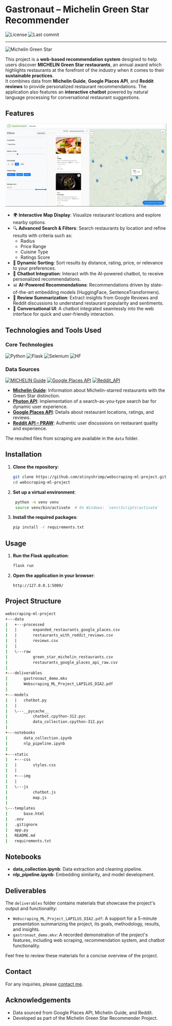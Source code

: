 # Gastronaut – Michelin Green Star Recommender

![License](https://img.shields.io/github/license/atinyshrimp/webscraping-ml-project?style=for-the-badge)
![Last commit](https://img.shields.io/github/last-commit/atinyshrimp/webscraping-ml-project/main?style=for-the-badge&logo=GitHub)

---

![Michelin Green Star](https://d3h1lg3ksw6i6b.cloudfront.net/media/image/2022/10/11/31d3d763e68745dca54c19db6978db5f_Green-Star-hero-image.jpg)

This project is a **web-based recommendation system** designed to help users discover **MICHELIN Green Star restaurants**, an annual award which highlights restaurants at the forefront of the industry when it comes to their **sustainable practices**.\
It combines data from **Michelin Guide**, **Google Places API**, and **Reddit reviews** to provide personalized restaurant recommendations. The application also features an **interactive chatbot** powered by natural language processing for conversational restaurant suggestions.

## Features

![Landing page](static/img/landing_page.png)

-   🌍 **Interactive Map Display**: Visualize restaurant locations and explore nearby options.
-   🔍 **Advanced Search & Filters**: Search restaurants by location and refine results with criteria such as:
    -   Radius
    -   Price Range
    -   Cuisine Type
    -   Ratings Score
-   🎯 **Dynamic Sorting**: Sort results by distance, rating, price, or relevance to your preferences.
-   🤖 **Chatbot Integration**: Interact with the AI-powered chatbot, to receive personalized recommendations.
-   📊 **AI-Powered Recommendations**: Recommendations driven by state-of-the-art embedding models (HuggingFace, SentenceTransformers).
-   🧾 **Review Summarization**: Extract insights from Google Reviews and Reddit discussions to understand restaurant popularity and sentiments.
-   💬 **Conversational UI**: A chatbot integrated seamlessly into the web interface for quick and user-friendly interaction.

## Technologies and Tools Used

### Core Technologies

![Python](https://img.shields.io/badge/python-3.12%2B-007bff?style=for-the-badge&logo=Python&logoColor=ffffff)
![Flask](https://img.shields.io/badge/Flask-3.1.0-007bff?style=for-the-badge&logo=Python&logoColor=ffffff)
![Selenium](https://img.shields.io/badge/Selenium-43B02A?style=for-the-badge&logo=Selenium&logoColor=white)
![HF](https://img.shields.io/badge/-HuggingFace-FDEE21?style=for-the-badge&logo=HuggingFace&logoColor=black)

### Data Sources

[![MICHELIN Guide](https://img.shields.io/badge/michelin_guide-00973A?style=for-the-badge)](https://guide.michelin.com/us/en/restaurants/sustainable_gastronomy)
[![Google Places API](https://img.shields.io/badge/google_places_api-007bff?style=for-the-badge&logo=google&logoColor=ffffff)](https://developers.google.com/maps/documentation/places/web-service/text-search?apix_params=%7B%22fields%22%3A%22places.id%2Cplaces.formattedAddress%2Cplaces.websiteUri%2Cplaces.rating%2Cplaces.reviews%2Cplaces.regularOpeningHours.periods%2Cplaces.googleMapsLinks.directionsUri%22%2C%22resource%22%3A%7B%22textQuery%22%3A%22The%20Inn%20At%20Little%20Washington%2C%20Washington%2C%20USA%22%2C%22includedType%22%3A%22restaurant%22%7D%7D)
[![Reddit_API](https://img.shields.io/badge/PRAW-FF4500?style=for-the-badge&logo=reddit&logoColor=white)](<(https://developers.google.com/maps/documentation/places/web-service/text-search?apix_params=%7B%22fields%22%3A%22places.id%2Cplaces.formattedAddress%2Cplaces.websiteUri%2Cplaces.rating%2Cplaces.reviews%2Cplaces.regularOpeningHours.periods%2Cplaces.googleMapsLinks.directionsUri%22%2C%22resource%22%3A%7B%22textQuery%22%3A%22The%20Inn%20At%20Little%20Washington%2C%20Washington%2C%20USA%22%2C%22includedType%22%3A%22restaurant%22%7D%7D)>)

-   [**Michelin Guide**](https://guide.michelin.com/en/us/restaurants): Information about Michelin-starred restaurants with the Green Star distinction.
-   [**Photon API**](https://photon.komoot.io/): Implementation of a search-as-you-type search bar for dynamic user experience.
-   [**Google Places API**](https://developers.google.com/maps/documentation/places/web-service/text-search?apix_params=%7B%22fields%22%3A%22places.id%2Cplaces.formattedAddress%2Cplaces.websiteUri%2Cplaces.rating%2Cplaces.reviews%2Cplaces.regularOpeningHours.periods%2Cplaces.googleMapsLinks.directionsUri%22%2C%22resource%22%3A%7B%22textQuery%22%3A%22The%20Inn%20At%20Little%20Washington%2C%20Washington%2C%20USA%22%2C%22includedType%22%3A%22restaurant%22%7D%7D): Details about restaurant locations, ratings, and reviews.
-   [**Reddit API – PRAW**](https://praw.readthedocs.io/en/stable/code_overview/models/subreddit.html#praw.models.Subreddit.search): Authentic user discussions on restaurant quality and experience.

The resulted files from scraping are available in the `data` folder.

## Installation

1. **Clone the repository**:

    ```sh
    git clone https://github.com/atinyshrimp/webscraping-ml-project.git
    cd webscraping-ml-project
    ```

2. **Set up a virtual environment**:

    ```sh
     python -m venv venv
     source venv/bin/activate  # On Windows: `venv\Scripts\activate`
    ```

3. **Install the required packages**:

    ```sh
    pip install -r requirements.txt
    ```

## Usage

1. **Run the Flask application**:

    ```sh
    flask run
    ```

2. **Open the application in your browser**:
    ```
    http://127.0.0.1:5000/
    ```

## Project Structure

```bash
webscraping-ml-project
+---data
|   +---processed
|   |       expanded_restaurants_google_places.csv
|   |       restaurants_with_reddit_reviews.csv
|   |       reviews.csv
|   |
|   \---raw
|           green_star_michelin_restaurants.csv
|           restaurants_google_places_api_raw.csv
|
+---deliverables
|       gastronaut_demo.mkv
|       Webscraping_ML_Project_LAPILUS_DIA2.pdf
|
+---models
|   |   chatbot.py
|   |
|   \---__pycache__
|           chatbot.cpython-312.pyc
|           data_collection.cpython-312.pyc
|
+---notebooks
|       data_collection.ipynb
|       nlp_pipeline.ipynb
|
+---static
|   +---css
|   |       styles.css
|   |
|   +---img
|   |
|   \---js
|           chatbot.js
|           map.js
|
\---templates
|       base.html
|   .env
|   .gitignore
|   app.py
|   README.md
|   requirements.txt
```

## Notebooks

-   **data_collection.ipynb**: Data extraction and cleaning pipeline.
-   **nlp_pipeline.ipynb**: Embedding similarity, and model development.

## Deliverables

The `deliverables` folder contains materials that showcase the project's output and functionality:

-   `Webscraping_ML_Project_LAPILUS_DIA2.pdf`: A support for a 5-minute presentation summarizing the project, its goals, methodology, results, and insights.
-   `gastronaut_demo.mkv`: A recorded demonstration of the project's features, including web scraping, recommendation system, and chatbot functionality.

Feel free to review these materials for a concise overview of the project.

## Contact

For any inquiries, please [contact me](mailto:joyce.lapilus@gmail.com).

## Acknowledgements

-   Data sourced from Google Places API, Michelin Guide, and Reddit.
-   Developed as part of the Michelin Green Star Recommender Project.
